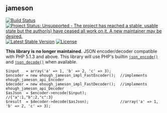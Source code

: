 ## jameson

[![Build Status](https://secure.travis-ci.org/ehough/jameson.png)](http://travis-ci.org/ehough/jameson)
[![Project Status: Unsupported - The project has reached a stable, usable state but the author(s) have ceased all work on it. A new maintainer may be desired.](http://www.repostatus.org/badges/latest/unsupported.svg)](http://www.repostatus.org/#unsupported)
[![Latest Stable Version](https://poser.pugx.org/ehough/jameson/v/stable)](https://packagist.org/packages/ehough/jameson)
[![License](https://poser.pugx.org/ehough/jameson/license)](https://packagist.org/packages/ehough/jameson)

**This library is no longer maintained.** JSON encoder/decoder compatible with PHP 5.1.3 and above. This library will use PHP's builtin
[`json_encode()`](http://php.net/json_encode) and [`json_decode()`](http://php.net/json_decode) when available.

    $input   = array('a' => 1, 'b' => 2, 'c' => 3);
    $encoder = new ehough_jameson_impl_FastEncoder();  //implements ehough_jameson_api_Encoder
    $decoder = new ehough_jameson_impl_FastDecoder();  //implements ehough_jameson_api_Decoder
    $asJson  = $encoder->encode($input);               //{"a":1,"b":2,"c":3}
    $result  = $decoder->decode($asJson);              //array('a' => 1, 'b' => 2, 'c' => 3);
